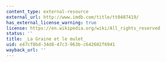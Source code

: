 ```yaml
---
content_type: external-resource
external_url: http://www.imdb.com/title/tt0487419/
has_external_license_warning: true
license: https://en.wikipedia.org/wiki/All_rights_reserved
status: ''
title: _La Graine et le mulet_
uid: e47cf8bd-34d8-47c3-963b-c642602f6941
wayback_url: ''
---
```

